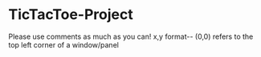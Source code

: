# TicTacToe-Project
Please use comments as much as you can!
x,y format-- (0,0) refers to the top left corner of a window/panel